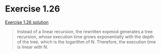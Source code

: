# Exercise 1.26

[Exercise 1.26 solution](http://community.schemewiki.org/?sicp-ex-1.26)

> Instead of a linear recursion, the rewritten expmod generates a tree recursion, whose execution time grows exponentially with the depth of the tree, which is the logarithm of N. Therefore, the execution time is linear with N.
